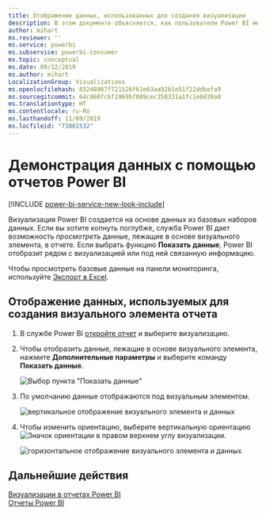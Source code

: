 ```yaml
---
title: Отображение данных, использованных для создания визуализации
description: В этом документе объясняется, как пользователи Power BI могут "видеть" данные, используемые для создания визуализации.
author: mihart
ms.reviewer: ''
ms.service: powerbi
ms.subservice: powerbi-consumer
ms.topic: conceptual
ms.date: 09/12/2019
ms.author: mihart
LocalizationGroup: Visualizations
ms.openlocfilehash: 83248967f721526f61e63aa92b1e51f22ddbefa9
ms.sourcegitcommit: 64c860fcbf2969bf089cec358331a1fc1e0d39a8
ms.translationtype: HT
ms.contentlocale: ru-RU
ms.lasthandoff: 11/09/2019
ms.locfileid: "73861532"
---
```

# <a name="show-data-with-power-bi-reports"></a>Демонстрация данных с помощью отчетов Power BI

[!INCLUDE [power-bi-service-new-look-include](../includes/power-bi-service-new-look-include.md)]

Визуализация Power BI создается на основе данных из базовых наборов данных. Если вы хотите копнуть поглубже, служба Power BI дает возможность *просмотреть* данные, лежащие в основе визуального элемента, в отчете. Если выбрать функцию **Показать данные**, Power BI отобразит рядом с визуализацией или под ней связанную информацию.

Чтобы просмотреть базовые данные на панели мониторинга, используйте [Экспорт в Excel](end-user-export.md).

## <a name="show-the-data-being-used-to-create-a-report-visual"></a>Отображение данных, используемых для создания визуального элемента отчета
1. В службе Power BI [откройте отчет](end-user-report-open.md) и выберите визуализацию.  
2. Чтобы отобразить данные, лежащие в основе визуального элемента, нажмите **Дополнительные параметры** и выберите команду **Показать данные**.
   
   ![Выбор пункта "Показать данные"](./media/end-user-show-data/power-bi-explore-show-data-newer.png)
3. По умолчанию данные отображаются под визуальным элементом.
   
   ![вертикальное отображение визуального элемента и данных](./media/end-user-show-data/power-bi-show-data-new.png)

4. Чтобы изменить ориентацию, выберите вертикальную ориентацию ![Значок ориентации](media/end-user-show-data/power-bi-vertical-icon-new.png) в правом верхнем углу визуализации.
   
   ![горизонтальное отображение визуального элемента и данных](./media/end-user-show-data/power-bi-show-data-rotate.png)

## <a name="next-steps"></a>Дальнейшие действия
[Визуализации в отчетах Power BI](../visuals/power-bi-report-visualizations.md)    
[Отчеты Power BI](end-user-reports.md)    
